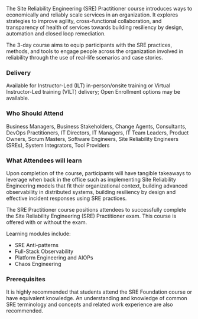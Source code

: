 <!--  Site Reliability Engineering (SRE) Practitioner (DevOps Institute) -->

The Site Reliability Engineering (SRE) Practitioner course introduces ways to economically and reliably scale services in an organization. It explores strategies to improve agility, cross-functional collaboration, and transparency of health of services towards building resiliency by design, automation and closed loop remediation.

The 3-day course aims to equip participants with the SRE practices, methods, and tools to engage people across the organization involved in reliability through the use of real-life scenarios and case stories.


### Delivery

Available for Instructor-Led (ILT) in-person/onsite training or Virtual Instructor-Led training (VILT) delivery; Open Enrollment options may be available.


### Who Should Attend

Business Managers, Business Stakeholders, Change Agents, Consultants, DevOps Practitioners, IT Directors, IT Managers, IT Team Leaders, Product Owners, Scrum Masters, Software Engineers, Site Reliability Engineers (SREs), System Integrators, Tool Providers


### What Attendees will learn

Upon completion of the course, participants will have tangible takeaways to leverage when back in the office such as implementing Site Reliability Engineering models that fit their organizational context, building advanced observability in distributed systems, building resiliency by design and effective incident responses using SRE practices.

The SRE Practitioner course positions attendees to successfully complete the Site Reliability Engineering (SRE) Practitioner exam. This course is offered with or without the exam.

Learning modules include:

- SRE Anti-patterns
- Full-Stack Observability
- Platform Engineering and AIOPs
- Chaos Engineering


### Prerequisites

It is highly recommended that students attend the SRE Foundation course or have equivalent knowledge. An understanding and knowledge of common SRE terminology and concepts and related work experience are also recommended.
